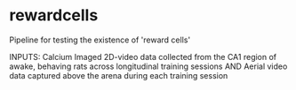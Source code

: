 # rewardcells
Pipeline for testing the existence of 'reward cells' 

INPUTS: Calcium Imaged 2D-video data collected from the CA1 region of awake, behaving rats across longitudinal training sessions 
                                                                AND 
                             Aerial video data captured above the arena during each training session 
                             
